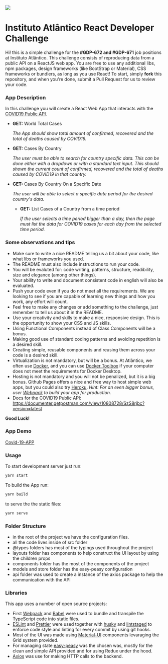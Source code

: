 ![](https://lh3.googleusercontent.com/-SjJCP2AntwI/XoYRxI-hBjI/AAAAAAAABA4/bFi0th7AKGgQFVIOB8L-GiWSZriYhI6MgCK8BGAsYHg/s0/2020-04-02.png)
# Instituto Atlântico React Developer Challenge

Hi! this is a simple challenge for the **#GDP-672 and #GDP-671** job positions at Instituto Atlântico. This challenge consists of reproducing data from a public API on a ReactJS web app. You are free to use any additional libs, npm packages, design frameworks (like BootStrap or Material), CSS frameworks or bundlers, as long as you use React! To start, simply **fork** this repository, and when you're done, submit a Pull Request for us to review your code.

### App Description

In this challenge you will create a React Web App that interacts with the [COVID19 Public API](https://covid19api.com/).

* **GET:** World Total Cases

  _The App should show total amount of confirmed, recovered and the total of deaths caused by COVID19._
  
* **GET:** Cases By Country

  _The user must be able to search for country specific data. This can be done either with a dropdown or with a standard text input. This should shown the current count of confirmed, recovered and the total of deaths caused by COVID19 in that country._
  
* **GET:** Cases By Country On a Specific Date

  _The user will be able to select a specific date period for the desired country's data._
  
  * **GET:** List Cases of a Country from a time period

    _If the user selects a time period bigger than a day, then the page must list the data for COVID19 cases for each day from the selected time period._
  
  
### Some observations and tips

* Make sure to write a nice README telling us a bit about your code, like what libs or frameworks you used.
* The README must also include instructions to run your code.
* You will be evaluted for: code writing, patterns, structure, readibility, size and elegance (among other things).
* Your ability to write and document consistent code in english will also be evaluated.
* Push your code even if you do not meet all the requirements. We are looking to see if you are capable of learning new things and how you work, any effort will count.
* Feel free to make any changes or add something to the challenge, just remember to tell us about it in the README.
* Use your creativity and skills to make a nice, responsive design. This is the opportunity to show your CSS and JS skills.
* Using Functional Components instead of Class Components will be a bonus.
* Making good use of standard coding patterns and avoiding repetition is a desired skill.
* Creating simple, reusable components and reusing them across your code is a desired skill.
* Virtualization is not mandatory, but will be a bonus. At Atlântico, we often use [Docker](https://www.docker.com/), and you can use [Docker Toolbox](https://docs.docker.com/toolbox/overview/) if your computer does not meet the requirements for Docker Desktop.
* Hosting is not mandatory and you will not be penalized, but it is a big bonus. Github Pages offers a nice and free way to host simple web apps, but you could also try [Heroku](https://www.heroku.com/). _Hint: For an even bigger bonus, user [Webpack](https://webpack.js.org/) to build your app for production._ 
* Docs for the COVID19 Public API: https://documenter.getpostman.com/view/10808728/SzS8rjbc?version=latest




**Good Luck!**

### App Demo

[Covid-19-APP](https://guilhermevdm.github.io/gdp-672-challenge/)

### Usage 

To start development server just run: 
```sh
yarn start
```

To build the App run: 
```sh
yarn build
```

to serve the the static files:
```sh
yarn serve
```
### Folder Structure

* in the root of the project we have the configuration files.
* all the code lives inside of src folder
* @types folders has most of the typings used throughout the project
* layouts folder has components to help construct the UI layout by using the children props
* components folder has the most of the components of the project 
* models and store folder has the easy-peasy configuration
* api folder was used to create a instance of the axios package to help the communication with the API

### Libraries

This app uses a number of open source projects:

* First [Webpack](https://webpack.js.org/) and [Babel](https://babeljs.io/) were used to bundle and transpile the TypeScript code into static files.
* [ESLint](https://eslint.org/) and [Prettier](https://prettier.io/) were used together with [husky](https://github.com/typicode/husky) and [lintstaged](https://github.com/okonet/lint-staged)
to enforce code style and linting for every commit by using git hooks.
* Most of the UI was made using [Material-UI](https://material-ui.com/) components levaraging the Grid system provided.
* For managing state [easy-peasy](https://easy-peasy.now.sh/) was the chosen was, mostly for the clean and simple API provided and for using Redux under the hood.
* [Axios](https://github.com/axios/axios) was use for making HTTP calls to the backend.




